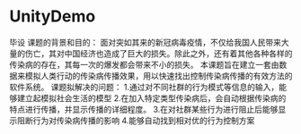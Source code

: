 # UnityDemo
毕设
课题的背景和目的：
面对突如其来的新冠病毒疫情，不仅给我国人民带来大量的伤亡，其对中国经济也造成了巨大的损失。除此之外，还有着其他各种各样的传染病的存在，其每一次的爆发都会带来不小的损失。
本课题旨在建立一套由数据来模拟人类行动的传染病传播效果，用以快速找出控制传染病传播的有效方法的软件系统。
课题拟解决的问题：
1.通过对不同社群的行为模式等信息的输入，能够建立起模拟社会生活的模型
2.在加入特定类型传染病后，会自动根据传染病的特点进行传播，并显示传播的详细程度。
3.在对社群某些行为进行阻止后能够显示阻断行为对传染病传播的影响
4.能够自动找到相对优的行为控制方案
